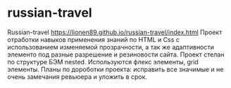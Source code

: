 # russian-travel
Russian-travel
https://lionen89.github.io/russian-travel/index.html
Проект отработки навыков применения знаний по HTML и Css с использованием изменяемой прозрачности, а так же адаптивности элементо под разные разрешение и резиновости сайта.
Проект стелан по структуре БЭМ nested. Используются флекс элементы, grid элементы.
Планы по дороботки проекта: исправить все значимые и не очень замечания ревьюера и уложить в срок.